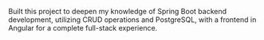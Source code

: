 Built this project to deepen my knowledge of Spring Boot backend development, utilizing CRUD operations and PostgreSQL, with a frontend in Angular for a complete full-stack experience.
